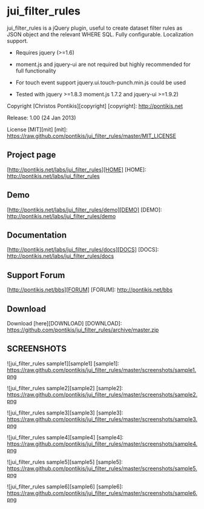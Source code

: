 jui_filter_rules
================

jui_filter_rules is a jQuery plugin, useful to create dataset filter rules as JSON object and the relevant WHERE SQL. Fully configurable. Localization support.

* Requires jquery (>=1.6)
* moment.js and jquery-ui are not required but highly recommended for full functionality
* For touch event support jquery.ui.touch-punch.min.js could be used

* Tested with jquery >=1.8.3 moment.js 1.7.2 and jquery-ui >=1.9.2)

Copyright [Christos Pontikis][copyright]
[copyright]: http://pontikis.net

Release: 1.00 (24 Jan 2013)

License [MIT][mit]
[mit]: https://raw.github.com/pontikis/jui_filter_rules/master/MIT_LICENSE


Project page
------------
[http://pontikis.net/labs/jui_filter_rules][HOME]
[HOME]: http://pontikis.net/labs/jui_filter_rules

Demo
----
[http://pontikis.net/labs/jui_filter_rules/demo][DEMO]
[DEMO]: http://pontikis.net/labs/jui_filter_rules/demo

Documentation
-------------
[http://pontikis.net/labs/jui_filter_rules/docs][DOCS]
[DOCS]: http://pontikis.net/labs/jui_filter_rules/docs

Support Forum
-------------
[http://pontikis.net/bbs][FORUM]
[FORUM]: http://pontikis.net/bbs

Download
--------
Download [here][DOWNLOAD]
[DOWNLOAD]: https://github.com/pontikis/jui_filter_rules/archive/master.zip

SCREENSHOTS
-----------

![jui_filter_rules sample1][sample1]
[sample1]: https://raw.github.com/pontikis/jui_filter_rules/master/screenshots/sample1.png

![jui_filter_rules sample2][sample2]
[sample2]: https://raw.github.com/pontikis/jui_filter_rules/master/screenshots/sample2.png

![jui_filter_rules sample3][sample3]
[sample3]: https://raw.github.com/pontikis/jui_filter_rules/master/screenshots/sample3.png

![jui_filter_rules sample4][sample4]
[sample4]: https://raw.github.com/pontikis/jui_filter_rules/master/screenshots/sample4.png

![jui_filter_rules sample5][sample5]
[sample5]: https://raw.github.com/pontikis/jui_filter_rules/master/screenshots/sample5.png

![jui_filter_rules sample6][sample6]
[sample6]: https://raw.github.com/pontikis/jui_filter_rules/master/screenshots/sample6.png
